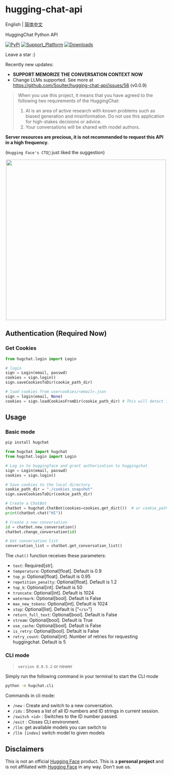 # hugging-chat-api

English | [简体中文](README_cn.md)

HuggingChat Python API

[![PyPi](https://img.shields.io/pypi/v/hugchat.svg)](https://pypi.python.org/pypi/hugchat)
[![Support_Platform](https://img.shields.io/pypi/pyversions/hugchat)](https://pypi.python.org/pypi/hugchat)
[![Downloads](https://static.pepy.tech/badge/hugchat)](https://pypi.python.org/pypi/hugchat)

Leave a star :)

Recently new updates:
- **SUPPORT MEMORIZE THE CONVERSATION CONTEXT NOW**
- Change LLMs supported. See more at https://github.com/Soulter/hugging-chat-api/issues/56 (v0.0.9)

> When you use this project, it means that you have agreed to the following two requirements of the HuggingChat:
>
> 1. AI is an area of active research with known problems such as biased generation and misinformation. Do not use this application for high-stakes decisions or advice.
> 2. Your conversations will be shared with model authors.

**Server resources are precious, it is not recommended to request this API in a high frequency.**

(`Hugging Face's CTO🤗` just liked the suggestion)

<div align="center"><img width=500 src="https://github.com/Soulter/hugging-chat-api/assets/37870767/06e64501-02fb-4d4a-ab6f-cf18d8638ace"></img></div>

## Authentication (Required Now)

### Get Cookies

```python
from hugchat.login import Login

# login
sign = Login(email, passwd)
cookies = sign.login()
sign.saveCookiesToDir(cookie_path_dir)

# load cookies from usercookies/<email>.json
sign = login(email, None)
cookies = sign.loadCookiesFromDir(cookie_path_dir) # This will detect if the JSON file exists, return cookies if it does and raise an Exception if it's not.
```

## Usage

### Basic mode

```bash
pip install hugchat
```

```py
from hugchat import hugchat
from hugchat.login import Login

# Log in to huggingface and grant authorization to huggingchat
sign = Login(email, passwd)
cookies = sign.login()

# Save cookies to the local directory
cookie_path_dir = "./cookies_snapshot"
sign.saveCookiesToDir(cookie_path_dir)

# Create a ChatBot
chatbot = hugchat.ChatBot(cookies=cookies.get_dict())  # or cookie_path="usercookies/<email>.json"
print(chatbot.chat("HI"))

# Create a new conversation
id = chatbot.new_conversation()
chatbot.change_conversation(id)

# Get conversation list
conversation_list = chatbot.get_conversation_list()
```

The `chat()` function receives these parameters:

- `text`: Required[str].
- `temperature`: Optional[float]. Default is 0.9
- `top_p`: Optional[float]. Default is 0.95
- `repetition_penalty`: Optional[float]. Default is 1.2
- `top_k`: Optional[int]. Default is 50
- `truncate`: Optional[int]. Default is 1024
- `watermark`: Optional[bool]. Default is False
- `max_new_tokens`: Optional[int]. Default is 1024
- `stop`: Optional[list]. Default is ["`</s>`"]
- `return_full_text`: Optional[bool]. Default is False
- `stream`: Optional[bool]. Default is True
- `use_cache`: Optional[bool]. Default is False
- `is_retry`: Optional[bool]. Default is False
- `retry_count`: Optional[int]. Number of retries for requesting huggingchat. Default is 5

### CLI mode

> `version 0.0.5.2` or newer

Simply run the following command in your terminal to start the CLI mode

```bash
python -m hugchat.cli
```

Commands in cli mode:

- `/new` : Create and switch to a new conversation.
- `/ids` : Shows a list of all ID numbers and ID strings in current session.
- `/switch <id>` : Switches to the ID number passed.
- `/exit` : Closes CLI environment.
- `/llm`: get available models you can switch to
- `/llm [index]` switch model to given models

## Disclaimers

This is not an official [Hugging Face](https://huggingface.co/) product. This is a **personal project** and is not affiliated with [Hugging Face](https://huggingface.co/) in any way. Don't sue us.
